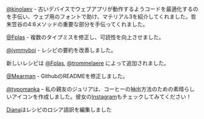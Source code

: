 [@kinolaev](https://github.com/kinolaev) - 古いデバイスでウェブアプリが動作するようコードを最適化するのを手伝い、ウェブ用のフォントで助け、マテリアル3を紹介してくれました。哲朱笠谷の4:6メソッドの重要な部分を手伝ってくれました。

[@Fplas](https://github.com/Fplas) - 複数のタイプミスを修正し、可読性を向上させました。

[@jymmyboi](https://github.com/jymmyboi) - レシピの要約を改善しました。

新しいレシピは [@Fplas](https://github.com/Fplas), [@trommelaere](https://github.com/trommelaere) によって追加されました。

[@Mearman](https://github.com/Mearman) - GithubのREADMEを修正しました。

[@typomanka](https://github.com/typomanka) – 私の親友のジュリアは、コーヒーの抽出方法のための素晴らしいアイコンを作成しました。彼女の[Instagram](https://www.instagram.com/typomanka/)もチェックしてみてください！

[Diana](https://diana.karliner.pro/)はレシピのロシア語訳を編集しました
